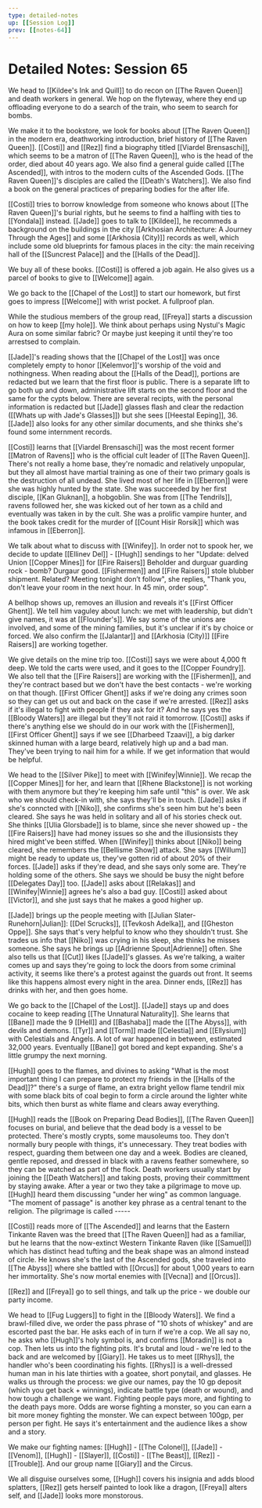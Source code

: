 ```yaml
---
type: detailed-notes
up: [[Session Log]]
prev: [[notes-64]]
---
```


# Detailed Notes: Session 65

We head to [[Kildee's Ink and Quill]] to do recon on [[The Raven Queen]] and death workers in general. We hop on the flyteway, where they end up offloading everyone to do a search of the train, who seem to search for bombs. 

We make it to the bookstore, we look for books about [[The Raven Queen]] in the modern era, deathworking introduction, brief history of [[The Raven Queen]]. [[Costi]] and [[Rez]] find a biography titled [[Viardel Brensaschi]], which seems to be a matron of [[The Raven Queen]], who is the head of the order, died about 40 years ago. We also find a general guide called [[The Ascended]], with intros to the modern cults of the Ascended Gods. [[The Raven Queen]]'s disciples are called the [[Death's Watchers]]. We also find a book on the general practices of preparing bodies for the after life. 

[[Costi]] tries to borrow knowledge from someone who knows about [[The Raven Queen]]'s burial rights, but he seems to find a halfling with ties to [[Yondala]] instead. [[Jade]] goes to talk to [[Kildee]], he recommeds a background on the buildings in the city [[Arkhosian Architecture: A Journey Through the Ages]] and some [[Arkhosia (City)]] records as well, which include some old blueprints for famous places in the city:  the main receiving hall of the [[Suncrest Palace]] and the [[Halls of the Dead]]. 

We buy all of these books. [[Costi]] is offered a job again. He also gives us a parcel of books to give to [[Welcome]] again.

We go back to the [[Chapel of the Lost]] to start our homework, but first goes to impress [[Welcome]] with wrist pocket. A fullproof plan. 

While the studious members of the group read, [[Freya]] starts a discussion on how to keep [[my hole]]. We think about perhaps using Nystul's Magic Aura on some similar fabric? Or maybe just keeping it until they're too arrestsed to complain.

[[Jade]]'s reading shows that the [[Chapel of the Lost]] was once completely empty to honor [[Kelemvor]]'s worship of the void and nothingness. When reading about the [[Halls of the Dead]], portions are redacted but we learn that the first floor is public. There is a separate lift to go both up and down, administrative lift starts on the second floor and the same for the cypts below. There are several recipts, with the personal information is redacted but [[Jade]] glasses flash and clear the redaction ([[Whats up with Jade's Glasses]]) but she sees [[Heestal Eeping]], 36. [[Jade]] also looks for any other similar documents, and she thinks she's found some internment records. 

[[Costi]] learns that [[Viardel Brensaschi]] was the most recent former [[Matron of Ravens]] who is the official cult leader of [[The Raven Queen]]. There's not really a home base, they're nomadic and relatively unpopular, but they all almost have martial training as one of their two primary goals is the destruction of all undead. She lived most of her life in [[Eberron]] were she was highly hunted by the state. She was succeeded by her first disciple, [[Kan Gluknan]], a hobgoblin. She was from [[The Tendrils]], ravens followed her, she was kicked out of her town as a child and eventually was taken in by the cult. She was a prolific vampire hunter, and the book takes credit for the murder of [[Count Hisir Rorsik]] which was infamous in [[Eberron]]. 

We talk about what to discuss with [[Winifey]]. In order not to spook her, we decide to update [[Ellinev Del]] - [[Hugh]] sendings to her "Update: delved Union [[Copper Mines]] for [[Fire Raisers]] Beholder and durguar guarding rock - bomb? Durgaur good. [[Fishermen]] and [[Fire Raisers]] stole blubber shipment. Related? Meeting tonight don’t follow", she replies, "Thank you, don't leave your room in the next hour. In 45 min, order soup".

A bellhop shows up, removes an illusion and reveals it's [[First Officer Ghent]]. We tell him vaguley about lunch: we met with leadership, but didn't give names, it was at [[Flounder's]]. We say some of the unions are involved, and some of the mining families, but it's unclear if it's by choice or forced. We also confirm the [[Jalantar]] and [[Arkhosia (City)]] [[Fire Raisers]] are working together.

We give details on the mine trip too. [[Costi]] says we were about 4,000 ft deep. We told the carts were used, and it goes to the [[Copper Foundry]]. We also tell that the [[Fire Raisers]] are working with the [[Fishermen]], and they're contract based but we don't have the best contacts - we're working on that though. [[First Officer Ghent]] asks if we're doing any crimes soon so they can get us out and back on the case if we're arrested. [[Rez]] asks if it's illegal to fight with people if they ask for it? And he says yes the [[Bloody Waters]] are illegal but they'll not raid it tomorrow. [[Costi]] asks if there's anything else we should do in our work with the [[Fishermen]], [[First Officer Ghent]] says if we see [[Dharbeed Tzaavi]], a big darker skinned human with a large beard, relatively high up and a bad man. They've been trying to nail him for a while. If we get information that would be helpful. 

We head to the [[Silver Pike]] to meet with [[Winifey|Winnie]]. We recap the [[Copper Mines]] for her, and learn that [[Rhene Blackstone]] is not working with them anymore but they're keeping him safe until "this" is over. We ask who we should check-in with, she says they'll be in touch. [[Jade]] asks if she's conncted with [[Niko]], she confirms she's seen him but he's been cleared. She says he was held in solitary and all of his stories check out. She thinks [[Ulia Glorsbade]] is to blame, since she never showed up - the [[Fire Raisers]] have had money issues so she and the illusionsists they hired might've been stiffed. When [[Winifey]] thinks about [[Niko]] being cleared, she remembers the [[Bellisme Show]] attack. She says [[Willum]] might be ready to update us, they've gotten rid of about 20% of their forces. [[Jade]] asks if they're dead, and she says only some are. They're holding some of the others. She says we should be busy the night before [[Delegates Day]] too. [[Jade]] asks about [[Relakas]] and [[Winifey|Winnie]] agrees he's also a bad guy. [[Costi]] asked about [[Victor]], and she just says that he makes a good higher up. 

[[Jade]] brings up the people meeting with [[Julian Slater-Runehorn|Julian]]:  [[Del Scrucks]], [[Tevkosh Adelka]], and [[Gheston Oppe]]. She says that's very helpful to know who they shouldn't trust. She trades us info that [[Niko]] was crying in his sleep, she thinks he misses someone. She says he brings up [[Adrienne Spout|Adrienne]] often. She also tells us that [[Cut]] likes [[Jade]]'s glasses. As we're talking, a waiter comes up and says they're going to lock the doors from some criminal activity, it seems like there's a protest against the guards out front. It seems like this happens almost every night in the area. Dinner ends, [[Rez]] has drinks with her, and then goes home.

We go back to the [[Chapel of the Lost]]. [[Jade]] stays up and does cocaine to keep reading [[The Unnatural Naturality]]. She learns that [[Bane]] made the 9 [[Hell]] and [[Bashaba]] made the [[The Abyss]], with devils and demons. [[Tyr]] and [[Torm]] made [[Celestia]] and [[Ellysium]] with Celestials and Angels. A lot of war happened in between, estimated 32,000 years. Eventually [[Bane]] got bored and kept expanding. She's a little grumpy the next morning.

[[Hugh]] goes to the flames, and divines to  asking "What is the most important thing I can prepare to protect my friends in the [[Halls of the Dead]]?" there's a surge of flame, an extra bright yellow flame tendril mix with some black bits of coal begin to form a circle around the lighter white bits, which then burst as white flame and clears away everything. 

[[Hugh]] reads the [[Book on Preparing Dead Bodies]], [[The Raven Queen]] focuses on burial, and believe that the dead body is a vessel to be protected. There's mostly crypts, some mausoleums too. They don't normally bury people with things, it's unnecessary. They treat bodies with respect, guarding them between one day and a week. Bodies are cleaned, gentle reposed, and dressed in black with a ravens feather somewhere, so they can be watched as part of the flock. Death workers usually start by joining the [[Death Watchers]] and taking posts, proving their committment by staying awake. After a year or two they take a pilgrimage to move up. [[Hugh]] heard them discussing "under her wing" as common language. "The moment of passage" is another key phrase as a central tenant to the religion. The pilgrimage is called -----

[[Costi]] reads more of [[The Ascended]] and learns that the Eastern Tinkante Raven was the breed that [[The Raven Queen]] had as a familiar, but he learns that the now-extinct Western Tinkante Raven (like [[Samuel]]) which has distinct head tufting and the beak shape was an almond instead of circle. He knows she's the last of the Ascended gods, she traveled into [[The Abyss]] where she battled with [[Orcus]] for about 1,000 years to earn her immortality. She's now mortal enemies with [[Vecna]] and [[Orcus]]. 

[[Rez]] and [[Freya]] go to sell things, and talk up the price - we double our party income. 

We head to [[Fug Luggers]] to fight in the [[Bloody Waters]]. We find a brawl-filled dive, we order the pass phrase of "10 shots of whiskey" and are escorted past the bar. He asks each of in turn if we're a cop. We all say no, he asks who [[Hugh]]'s holy symbol is, and confirms [[Moradin]] is not a cop. Then lets us into the fighting pits. It's brutal and loud - we're led to the back and are welcomed by [[Giary]]. He takes us to meet [[Rhys]], the handler who's been coordinating his fights. [[Rhys]] is a well-dressed human man in his late thirties with a goatee, short ponytail, and glasses. He walks us through the process: we give our names, pay the 10 gp deposit (which you get back + winnings), indicate battle type (death or wound), and how tough a challenge we want. Fighting people pays more, and fighting to the death pays more. Odds are worse fighting a monster, so you can earn a bit more money fighting the monster. We can expect between 100gp, per person per fight. He says it's entertainment and the audience likes a show and a story. 

We make our fighting names: [[Hugh]] - [[The Colonel]], [[Jade]] - [[Venom]], [[Hugh]] - [[Slayer]], [[Costi]] - [[The Beast]], [[Rez]] - [[Trouble]]. And our group name [[Giary]] and the Circus. 

We all disguise ourselves some, [[Hugh]] covers his insignia and adds blood splatters, [[Rez]] gets herself painted to look like a dragon, [[Freya]] alters self, and [[Jade]] looks more monstorous. 





